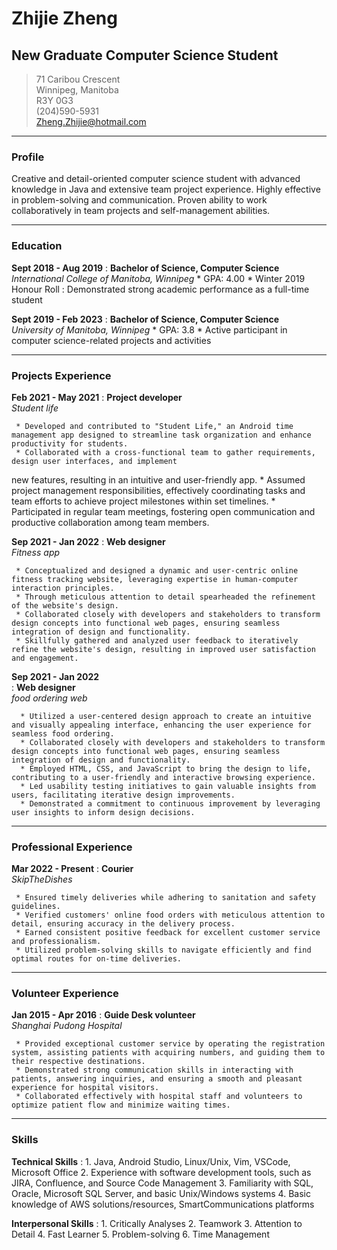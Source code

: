 # Zhijie Zheng
## New Graduate Computer Science Student


> 71 Caribou Crescent       
> Winnipeg, Manitoba    
> R3Y 0G3       
> (204)590-5931     
> Zheng.Zhijie@hotmail.com 
 
-----
### Profile
Creative and detail-oriented computer science student with advanced knowledge in Java and extensive team project experience. Highly effective in problem-solving and communication. Proven ability to work collaboratively in team projects and self-management abilities.

-----
### Education
**Sept 2018 - Aug 2019**
:    **Bachelor of Science, Computer Science**<br />
     *International College of Manitoba, Winnipeg*
     * GPA: 4.00
     * Winter 2019 Honour Roll
     : Demonstrated strong academic performance as a full-time student

**Sept 2019 - Feb 2023**
:    **Bachelor of Science, Computer Science**<br />
     *University of Manitoba, Winnipeg*
     * GPA: 3.8
     * Active participant in computer science-related projects and activities
     
-----
### Projects Experience
**Feb 2021 - May 2021**
:    **Project developer**<br />
     *Student life*

     * Developed and contributed to "Student Life," an Android time management app designed to streamline task organization and enhance productivity for students.
     * Collaborated with a cross-functional team to gather requirements, design user interfaces, and implement
new features, resulting in an intuitive and user-friendly app.
     * Assumed project management responsibilities, effectively coordinating tasks and team efforts to achieve project milestones within set timelines.
     * Participated in regular team meetings, fostering open communication and productive collaboration among team members.

**Sep 2021 - Jan 2022**
:    **Web designer**<br />
     *Fitness app*

     * Conceptualized and designed a dynamic and user-centric online fitness tracking website, leveraging expertise in human-computer interaction principles.
     * Through meticulous attention to detail spearheaded the refinement of the website's design.
     * Collaborated closely with developers and stakeholders to transform design concepts into functional web pages, ensuring seamless integration of design and functionality.
     * Skillfully gathered and analyzed user feedback to iteratively refine the website's design, resulting in improved user satisfaction and engagement.

 **Sep 2021 - Jan 2022**   
 :    **Web designer**<br />
      *food ordering web*

      * Utilized a user-centered design approach to create an intuitive and visually appealing interface, enhancing the user experience for seamless food ordering.
      * Collaborated closely with developers and stakeholders to transform design concepts into functional web pages, ensuring seamless integration of design and functionality.
      * Employed HTML, CSS, and JavaScript to bring the design to life, contributing to a user-friendly and interactive browsing experience.
      * Led usability testing initiatives to gain valuable insights from users, facilitating iterative design improvements.
      * Demonstrated a commitment to continuous improvement by leveraging user insights to inform design decisions.
      

-----
### Professional Experience
**Mar 2022 - Present**
:    **Courier**<br />
     *SkipTheDishes*
     
     * Ensured timely deliveries while adhering to sanitation and safety guidelines.
     * Verified customers' online food orders with meticulous attention to detail, ensuring accuracy in the delivery process.
     * Earned consistent positive feedback for excellent customer service and professionalism.
     * Utilized problem-solving skills to navigate efficiently and find optimal routes for on-time deliveries.
     
-----
### Volunteer Experience
**Jan 2015 - Apr 2016**
:    **Guide Desk volunteer**<br />
     *Shanghai Pudong Hospital*

     * Provided exceptional customer service by operating the registration system, assisting patients with acquiring numbers, and guiding them to their respective destinations.
     * Demonstrated strong communication skills in interacting with patients, answering inquiries, and ensuring a smooth and pleasant experience for hospital visitors.
     * Collaborated effectively with hospital staff and volunteers to optimize patient flow and minimize waiting times.
    
-----
### Skills
**Technical Skills**
:    1. Java, Android Studio, Linux/Unix, Vim, VSCode, Microsoft Office
     2. Experience with software development tools, such as JIRA, Confluence, and Source Code Management
     3. Familiarity with SQL, Oracle, Microsoft SQL Server, and basic Unix/Windows systems
     4. Basic knowledge of AWS solutions/resources, SmartCommunications platforms

**Interpersonal Skills**
:    1. Critically Analyses
     2. Teamwork
     3. Attention to Detail
     4. Fast Learner
     5. Problem-solving
     6. Time Management
